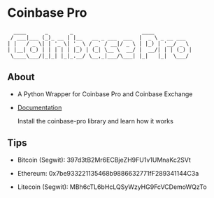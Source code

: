 # Coinbase Pro

```
  ____      _       _                      ____            
 / ___|___ (_)_ __ | |__   __ _ ___  ___  |  _ \ _ __ ___  
| |   / _ \| | '_ \| '_ \ / _` / __|/ _ \ | |_) | '__/ _ \ 
| |__| (_) | | | | | |_) | (_| \__ \  __/ |  __/| | | (_) |
 \____\___/|_|_| |_|_.__/ \__,_|___/\___| |_|   |_|  \___/ 
```

## About

- A Python Wrapper for Coinbase Pro and Coinbase Exchange

- [Documentation](https://github.com/teleprint-me/coinbase-pro/tree/main/docs)

    Install the coinbase-pro library and learn how it works

## Tips

- Bitcoin (Segwit): 397d3tB2Mr6ECBjeZH9FU1v1UMnaKc2SVt

- Ethereum: 0x7be933221135468b9886632771fF289341144C3a

- Litecoin (Segwit): MBh6cTL6bHcLQSyWzyHG9FcVCDemoWQzTo
